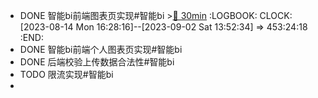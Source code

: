 - DONE 智能bi前端图表页实现#智能bi >[🍅 30min](#agenda-pomo://?t=f-1692001711018-1800)
  :LOGBOOK:
  CLOCK: [2023-08-14 Mon 16:28:16]--[2023-09-02 Sat 13:52:34] =>  453:24:18
  :END:
- DONE 智能bi前端个人图表页实现#智能bi
- DONE 后端校验上传数据合法性#智能bi
- TODO 限流实现#智能bi
-